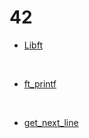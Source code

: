 # 42

- [Libft](https://github.com/Mori062/libft)
<br>

- [ft_printf](https://github.com/Mori062/ft-printf)
<br>

- [get_next_line](https://github.com/Mori062/get-next-line)
<br>
